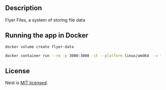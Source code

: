 ## Description
Flyer Files, a system of storing file data

## Running the app in Docker

```bash
docker volume create flyer-data

docker container run --rm -p 3000:3000 -it --platform linux/amd64  -v flyer-data/flyer-files:/app lightsssun/flyer-files:latest
```

## License

Nest is [MIT licensed](LICENSE).
